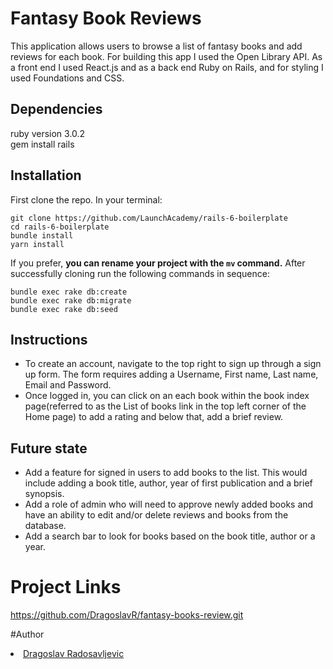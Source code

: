 # Fantasy Book Reviews

This application allows users to browse a list of fantasy books and add reviews for each book.
For building this app I used the Open Library API. As a front end I used React.js and as a back end Ruby on Rails, and for styling I used Foundations and CSS.

## Dependencies
ruby version 3.0.2 <br>
gem install rails

## Installation

First clone the repo. In your terminal:

```
git clone https://github.com/LaunchAcademy/rails-6-boilerplate
cd rails-6-boilerplate 
bundle install
yarn install
```
If you prefer, **you can rename your project with the `mv` command.**
 After successfully cloning run the following commands in sequence:

```
bundle exec rake db:create
bundle exec rake db:migrate
bundle exec rake db:seed
```

## Instructions

* To create an account, navigate to the top right to sign up through a sign up form. The form requires adding a Username, First name, Last name, Email and Password.
* Once logged in, you can click on an each book within the book index page(referred to as the List of books link in the top left corner of the Home page) to add a rating
and below that, add a brief review.

## Future state

* Add a feature for signed in users to add books to the list. This would include adding a book title, author, year of first publication and a brief synopsis. 
* Add a role of admin who will need to approve newly added books and have an ability to edit and/or delete reviews and books from the database.
* Add a search bar to look for books based on the book title, author or a year.

# Project Links
https://github.com/DragoslavR/fantasy-books-review.git

#Author

<li><a href="https://github.com/DragoslavR">Dragoslav Radosavljevic</a></li>
